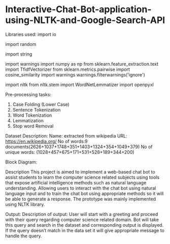 # Interactive-Chat-Bot-application-using-NLTK-and-Google-Search-API

Libraries used:
import io

import random

import string

import warnings
import numpy as np
from sklearn.feature_extraction.text import TfidfVectorizer
from sklearn.metrics.pairwise import cosine_similarity
import warnings
warnings.filterwarnings('ignore')

import nltk
from nltk.stem import WordNetLemmatizer
import openpyxl

Pre-processing tasks: 
1.	Case Folding (Lower Case)
2.	Sentence Tokenization
3.	Word Tokenization
4.	Lemmatization
5.	Stop word Removal


Dataset Description:
	Name:  extracted from wikipedia
            URL: https://en.wikipedia.org/
	No of words:9 documents(2626+1037+1748+351+1403+1324+354+1049+379)
No of unique words: (1028+457+675+171+531+528+189+344+200)

Block Diagram: 
 


Description 
This project is aimed to implement a web-based chat bot to assist students to learn the computer science related subjects using tools that expose artificial intelligence methods such as natural language understanding. Allowing users to interact with the chat bot using natural language input and to train the chat bot using appropriate methods so it will be able to generate a response. The prototype was mainly implemented using NLTK library.


Output:
         Description of output:
User will start with a greeting and proceed with their query regarding computer science related domain. Bot will take this query and search in the dataset and corresponding output is displayed. If the query doesn’t match in the data set it will give appropriate message to handle the query.
